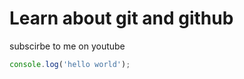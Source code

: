 # Learn about git and github 

subscirbe to me on youtube

```javascript
console.log('hello world');

```